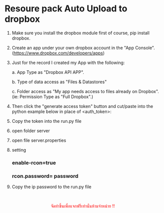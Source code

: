 # Resoure pack Auto Upload to dropbox

1. Make sure you install the dropbox module first of course, pip install dropbox.

2. Create an app under your own dropbox account in the "App Console". (https://www.dropbox.com/developers/apps)

3. Just for the record I created my App with the following:

    a. App Type as "Dropbox API APP".

    b. Type of data access as "Files & Datastores"

    c. Folder access as "My app needs access to files already on Dropbox". (ie: Permission Type as "Full Dropbox".)

4. Then click the "generate access token" button and cut/paste into the python example below in place of <auth_token>:

5. Copy the token into the run.py file

6. open folder server 

7. open file server.properties

8. setting 
   ### enable-rcon=true
   ### rcon.password= password
9. Copy the ip password to the run.py file

<br>
<p align="center">
    <span style="color:red;">จัดทำขึ้นเพื่อแจกฟรีเท่านั่นห้ามจำหน่าย !!</span></p>
